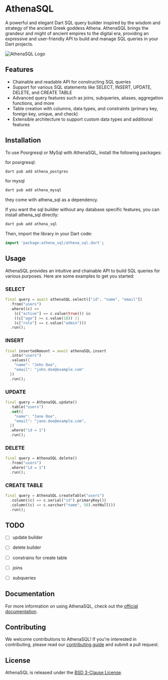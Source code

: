 # AthenaSQL

A powerful and elegant Dart SQL query builder inspired by the wisdom and strategy of the ancient Greek goddess Athena. AthenaSQL brings the grandeur and might of ancient empires to the digital era, providing an expressive and user-friendly API to build and manage SQL queries in your Dart projects.

![AthenaSQL Logo](assets/athena_sql_logo.png)

## Features

- Chainable and readable API for constructing SQL queries
- Support for various SQL statements like SELECT, INSERT, UPDATE, DELETE, and CREATE TABLE
- Advanced query features such as joins, subqueries, aliases, aggregation functions, and more
- Table creation with columns, data types, and constraints (primary key, foreign key, unique, and check)
- Extensible architecture to support custom data types and additional features

## Installation

To use Posrgresql or MySql with AthenaSQL, install the following packages:

for posrgresql:
```bash
dart pub add athena_postgres
```

for mysql
```bash
dart pub add athena_mysql
```

they come with athena_sql as a dependency.

If you want the sql builder without any database specific features, you can install athena_sql directly:

```bash
dart pub add athena_sql
```

Then, import the library in your Dart code:

```dart
import 'package:athena_sql/athena_sql.dart';
```

## Usage

AthenaSQL provides an intuitive and chainable API to build SQL queries for various purposes. Here are some examples to get you started:

### SELECT

```dart
final query = await athenaSQL.select(["id", "name", "email"])
  .from("users")
  .where((c) => 
    (c["active"] == c.value(true))) &&
    ((c["age"] >= c.value(18)) ||
    (c["role"] == c.value("admin")))
  .run();
```

### INSERT

```dart
final insertedAmount = await athenaSQL.insert
  .into("users")
  .values({
    "name": "John Doe",
    "email": "john.doe@example.com"
  })
  .run();
```

### UPDATE

```dart
final query = AthenaSQL.update()
  .table("users")
  .set({
    "name": "Jane Doe",
    "email": "jane.doe@example.com",
  })
  .where("id = 1")
  .run();
```

### DELETE

```dart
final query = AthenaSQL.delete()
  .from("users")
  .where("id = 1")
  .run();
```

### CREATE TABLE

```dart
final query = AthenaSQL.createTable("users")
  .column((c) => c.serial("id").primaryKey())
  .column((c) => c.varchar("name", 50).notNull())
  .run();
```

## TODO
- [ ] update builder
- [ ] delete builder
- [ ] constrains for create table
- [ ] joins
- [ ] subqueries


## Documentation

For more information on using AthenaSQL, check out the [official documentation](https://athena-sql.gitbook.io/).

## Contributing

We welcome contributions to AthenaSQL! If you're interested in contributing, please read our [contributing guide](CONTRIBUTING.md) and submit a pull request.

## License

AthenaSQL is released under the [BSD 3-Clause License](LICENSE).